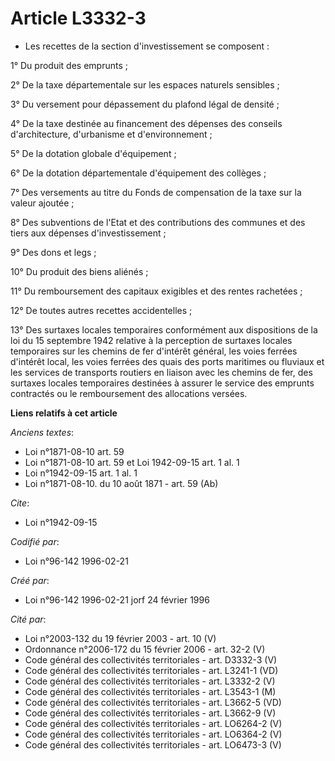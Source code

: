 # Article L3332-3

- Les recettes de la section d'investissement se composent :

1° Du produit des emprunts ;

2° De la taxe départementale sur les espaces naturels sensibles ;

3° Du versement pour dépassement du plafond légal de densité ;

4° De la taxe destinée au financement des dépenses des conseils d'architecture, d'urbanisme et d'environnement ;

5° De la dotation globale d'équipement ;

6° De la dotation départementale d'équipement des collèges ;

7° Des versements au titre du Fonds de compensation de la taxe sur la valeur ajoutée ;

8° Des subventions de l'Etat et des contributions des communes et des tiers aux dépenses d'investissement ;

9° Des dons et legs ;

10° Du produit des biens aliénés ;

11° Du remboursement des capitaux exigibles et des rentes rachetées ;

12° De toutes autres recettes accidentelles ;

13° Des surtaxes locales temporaires conformément aux dispositions de la loi du 15 septembre 1942 relative à la perception de
surtaxes locales temporaires sur les chemins de fer d'intérêt général, les voies ferrées d'intérêt local, les voies ferrées
des quais des ports maritimes ou fluviaux et les services de transports routiers en liaison avec les chemins de fer, des
surtaxes locales temporaires destinées à assurer le service des emprunts contractés ou le remboursement des allocations
versées.

**Liens relatifs à cet article**

_Anciens textes_:

  - Loi n°1871-08-10 art. 59
  - Loi n°1871-08-10 art. 59 et Loi 1942-09-15 art. 1 al. 1
  - Loi n°1942-09-15 art. 1 al. 1
  - Loi n°1871-08-10. du 10 août 1871 - art. 59 (Ab)

_Cite_:

  - Loi n°1942-09-15

_Codifié par_:

  - Loi n°96-142 1996-02-21

_Créé par_:

  - Loi n°96-142 1996-02-21 jorf 24 février 1996

_Cité par_:

  - Loi n°2003-132 du 19 février 2003 - art. 10 (V)
  - Ordonnance n°2006-172 du 15 février 2006 - art. 32-2 (V)
  - Code général des collectivités territoriales - art. D3332-3 (V)
  - Code général des collectivités territoriales - art. L3241-1 (VD)
  - Code général des collectivités territoriales - art. L3332-2 (V)
  - Code général des collectivités territoriales - art. L3543-1 (M)
  - Code général des collectivités territoriales - art. L3662-5 (VD)
  - Code général des collectivités territoriales - art. L3662-9 (V)
  - Code général des collectivités territoriales - art. LO6264-2 (V)
  - Code général des collectivités territoriales - art. LO6364-2 (V)
  - Code général des collectivités territoriales - art. LO6473-3 (V)
